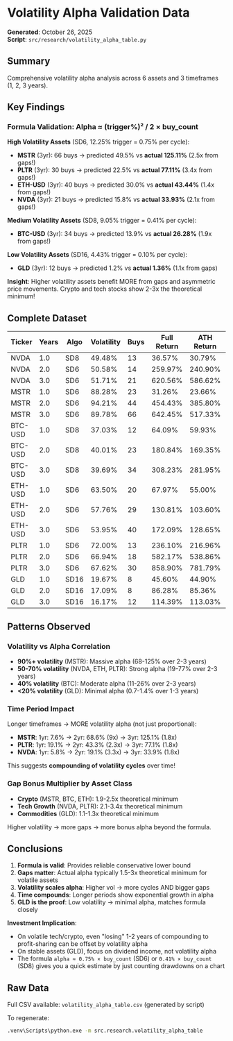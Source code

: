 # Volatility Alpha Validation Data

**Generated**: October 26, 2025  
**Script**: `src/research/volatility_alpha_table.py`

## Summary

Comprehensive volatility alpha analysis across 6 assets and 3 timeframes (1, 2, 3 years).

## Key Findings

### Formula Validation: Alpha ≈ (trigger%)² / 2 × buy_count

**High Volatility Assets** (SD6, 12.25% trigger = 0.75% per cycle):
- **MSTR** (3yr): 66 buys → predicted 49.5% vs **actual 125.11%** (2.5x from gaps!)
- **PLTR** (3yr): 30 buys → predicted 22.5% vs **actual 77.11%** (3.4x from gaps!)
- **ETH-USD** (3yr): 40 buys → predicted 30.0% vs **actual 43.44%** (1.4x from gaps!)
- **NVDA** (3yr): 21 buys → predicted 15.8% vs **actual 33.93%** (2.1x from gaps!)

**Medium Volatility Assets** (SD8, 9.05% trigger = 0.41% per cycle):
- **BTC-USD** (3yr): 34 buys → predicted 13.9% vs **actual 26.28%** (1.9x from gaps!)

**Low Volatility Assets** (SD16, 4.43% trigger = 0.10% per cycle):
- **GLD** (3yr): 12 buys → predicted 1.2% vs **actual 1.36%** (1.1x from gaps)

**Insight**: Higher volatility assets benefit MORE from gaps and asymmetric price movements. Crypto and tech stocks show 2-3x the theoretical minimum!

## Complete Dataset

| Ticker | Years | Algo | Volatility | Buys | Full Return | ATH Return | Vol Alpha |
|--------|-------|------|------------|------|-------------|------------|-----------|
| NVDA | 1.0 | SD8 | 49.48% | 13 | 36.57% | 30.79% | 5.78% |
| NVDA | 2.0 | SD6 | 50.58% | 14 | 259.97% | 240.90% | 19.07% |
| NVDA | 3.0 | SD6 | 51.71% | 21 | 620.56% | 586.62% | 33.93% |
| MSTR | 1.0 | SD6 | 88.28% | 23 | 31.26% | 23.66% | 7.60% |
| MSTR | 2.0 | SD6 | 94.21% | 44 | 454.43% | 385.80% | 68.63% |
| MSTR | 3.0 | SD6 | 89.78% | 66 | 642.45% | 517.33% | **125.11%** |
| BTC-USD | 1.0 | SD8 | 37.03% | 12 | 64.09% | 59.93% | 4.16% |
| BTC-USD | 2.0 | SD8 | 40.01% | 23 | 180.84% | 169.35% | 11.50% |
| BTC-USD | 3.0 | SD8 | 39.69% | 34 | 308.23% | 281.95% | 26.28% |
| ETH-USD | 1.0 | SD6 | 63.50% | 20 | 67.97% | 55.00% | 12.96% |
| ETH-USD | 2.0 | SD6 | 57.76% | 29 | 130.81% | 103.60% | 27.21% |
| ETH-USD | 3.0 | SD6 | 53.95% | 40 | 172.09% | 128.65% | 43.44% |
| PLTR | 1.0 | SD6 | 72.00% | 13 | 236.10% | 216.96% | 19.14% |
| PLTR | 2.0 | SD6 | 66.94% | 18 | 582.17% | 538.86% | 43.31% |
| PLTR | 3.0 | SD6 | 67.62% | 30 | 858.90% | 781.79% | **77.11%** |
| GLD | 1.0 | SD16 | 19.67% | 8 | 45.60% | 44.90% | 0.70% |
| GLD | 2.0 | SD16 | 17.09% | 8 | 86.28% | 85.36% | 0.92% |
| GLD | 3.0 | SD16 | 16.17% | 12 | 114.39% | 113.03% | 1.36% |

## Patterns Observed

### Volatility vs Alpha Correlation
- **90%+ volatility** (MSTR): Massive alpha (68-125% over 2-3 years)
- **50-70% volatility** (NVDA, ETH, PLTR): Strong alpha (19-77% over 2-3 years)
- **40% volatility** (BTC): Moderate alpha (11-26% over 2-3 years)
- **<20% volatility** (GLD): Minimal alpha (0.7-1.4% over 1-3 years)

### Time Period Impact
Longer timeframes → MORE volatility alpha (not just proportional):
- **MSTR**: 1yr: 7.6% → 2yr: 68.6% (9x) → 3yr: 125.1% (1.8x)
- **PLTR**: 1yr: 19.1% → 2yr: 43.3% (2.3x) → 3yr: 77.1% (1.8x)
- **NVDA**: 1yr: 5.8% → 2yr: 19.1% (3.3x) → 3yr: 33.9% (1.8x)

This suggests **compounding of volatility cycles** over time!

### Gap Bonus Multiplier by Asset Class
- **Crypto** (MSTR, BTC, ETH): 1.9-2.5x theoretical minimum
- **Tech Growth** (NVDA, PLTR): 2.1-3.4x theoretical minimum
- **Commodities** (GLD): 1.1-1.3x theoretical minimum

Higher volatility → more gaps → more bonus alpha beyond the formula.

## Conclusions

1. **Formula is valid**: Provides reliable conservative lower bound
2. **Gaps matter**: Actual alpha typically 1.5-3x theoretical minimum for volatile assets
3. **Volatility scales alpha**: Higher vol → more cycles AND bigger gaps
4. **Time compounds**: Longer periods show exponential growth in alpha
5. **GLD is the proof**: Low volatility → minimal alpha, matches formula closely

**Investment Implication**: 
- On volatile tech/crypto, even "losing" 1-2 years of compounding to profit-sharing can be offset by volatility alpha
- On stable assets (GLD), focus on dividend income, not volatility alpha
- The formula `alpha ≈ 0.75% × buy_count` (SD6) or `0.41% × buy_count` (SD8) gives you a quick estimate by just counting drawdowns on a chart

## Raw Data

Full CSV available: `volatility_alpha_table.csv` (generated by script)

To regenerate:
```bash
.venv\Scripts\python.exe -m src.research.volatility_alpha_table
```
